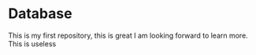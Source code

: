 # Database
This is my first repository, this is great
I am looking forward to learn more.
This is useless
